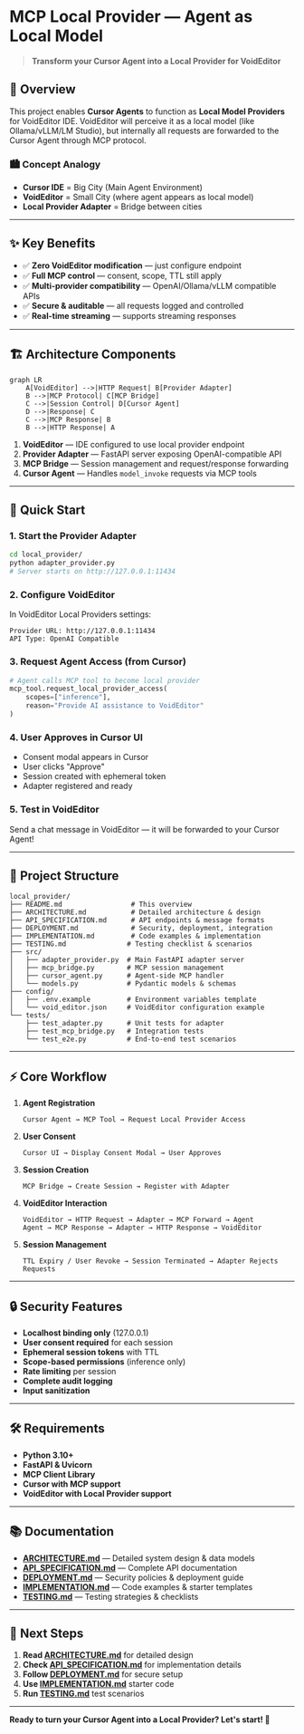 # MCP Local Provider — Agent as Local Model

> **Transform your Cursor Agent into a Local Provider for VoidEditor**

## 🎯 Overview

This project enables **Cursor Agents** to function as **Local Model Providers** for VoidEditor IDE. VoidEditor will perceive it as a local model (like Ollama/vLLM/LM Studio), but internally all requests are forwarded to the Cursor Agent through MCP protocol.

### 🏙️ Concept Analogy

- **Cursor IDE** = Big City (Main Agent Environment)
- **VoidEditor** = Small City (where agent appears as local model)
- **Local Provider Adapter** = Bridge between cities

---

## ✨ Key Benefits

- ✅ **Zero VoidEditor modification** — just configure endpoint
- ✅ **Full MCP control** — consent, scope, TTL still apply
- ✅ **Multi-provider compatibility** — OpenAI/Ollama/vLLM compatible APIs
- ✅ **Secure & auditable** — all requests logged and controlled
- ✅ **Real-time streaming** — supports streaming responses

---

## 🏗️ Architecture Components

```mermaid
graph LR
    A[VoidEditor] -->|HTTP Request| B[Provider Adapter]
    B -->|MCP Protocol| C[MCP Bridge]
    C -->|Session Control| D[Cursor Agent]
    D -->|Response| C
    C -->|MCP Response| B
    B -->|HTTP Response| A
```

1. **VoidEditor** — IDE configured to use local provider endpoint
2. **Provider Adapter** — FastAPI server exposing OpenAI-compatible API
3. **MCP Bridge** — Session management and request/response forwarding
4. **Cursor Agent** — Handles `model_invoke` requests via MCP tools

---

## 🚀 Quick Start

### 1. Start the Provider Adapter

```bash
cd local_provider/
python adapter_provider.py
# Server starts on http://127.0.0.1:11434
```

### 2. Configure VoidEditor

In VoidEditor Local Providers settings:

```
Provider URL: http://127.0.0.1:11434
API Type: OpenAI Compatible
```

### 3. Request Agent Access (from Cursor)

```python
# Agent calls MCP tool to become local provider
mcp_tool.request_local_provider_access(
    scopes=["inference"],
    reason="Provide AI assistance to VoidEditor"
)
```

### 4. User Approves in Cursor UI

- Consent modal appears in Cursor
- User clicks "Approve"
- Session created with ephemeral token
- Adapter registered and ready

### 5. Test in VoidEditor

Send a chat message in VoidEditor — it will be forwarded to your Cursor Agent!

---

## 📁 Project Structure

```
local_provider/
├── README.md                 # This overview
├── ARCHITECTURE.md           # Detailed architecture & design
├── API_SPECIFICATION.md      # API endpoints & message formats
├── DEPLOYMENT.md             # Security, deployment, integration
├── IMPLEMENTATION.md         # Code examples & implementation
├── TESTING.md               # Testing checklist & scenarios
├── src/
│   ├── adapter_provider.py  # Main FastAPI adapter server
│   ├── mcp_bridge.py        # MCP session management
│   ├── cursor_agent.py      # Agent-side MCP handler
│   └── models.py            # Pydantic models & schemas
├── config/
│   ├── .env.example         # Environment variables template
│   └── void_editor.json     # VoidEditor configuration example
└── tests/
    ├── test_adapter.py      # Unit tests for adapter
    ├── test_mcp_bridge.py   # Integration tests
    └── test_e2e.py          # End-to-end test scenarios
```

---

## ⚡ Core Workflow

1. **Agent Registration**

   ```
   Cursor Agent → MCP Tool → Request Local Provider Access
   ```

2. **User Consent**

   ```
   Cursor UI → Display Consent Modal → User Approves
   ```

3. **Session Creation**

   ```
   MCP Bridge → Create Session → Register with Adapter
   ```

4. **VoidEditor Interaction**

   ```
   VoidEditor → HTTP Request → Adapter → MCP Forward → Agent
   Agent → MCP Response → Adapter → HTTP Response → VoidEditor
   ```

5. **Session Management**
   ```
   TTL Expiry / User Revoke → Session Terminated → Adapter Rejects Requests
   ```

---

## 🔒 Security Features

- **Localhost binding only** (127.0.0.1)
- **User consent required** for each session
- **Ephemeral session tokens** with TTL
- **Scope-based permissions** (inference only)
- **Rate limiting** per session
- **Complete audit logging**
- **Input sanitization**

---

## 🛠️ Requirements

- **Python 3.10+**
- **FastAPI & Uvicorn**
- **MCP Client Library**
- **Cursor with MCP support**
- **VoidEditor with Local Provider support**

---

## 📚 Documentation

- **[ARCHITECTURE.md](ARCHITECTURE.md)** — Detailed system design & data models
- **[API_SPECIFICATION.md](API_SPECIFICATION.md)** — Complete API documentation
- **[DEPLOYMENT.md](DEPLOYMENT.md)** — Security policies & deployment guide
- **[IMPLEMENTATION.md](IMPLEMENTATION.md)** — Code examples & starter templates
- **[TESTING.md](TESTING.md)** — Testing strategies & checklists

---

## 🎯 Next Steps

1. **Read [ARCHITECTURE.md](ARCHITECTURE.md)** for detailed design
2. **Check [API_SPECIFICATION.md](API_SPECIFICATION.md)** for implementation details
3. **Follow [DEPLOYMENT.md](DEPLOYMENT.md)** for secure setup
4. **Use [IMPLEMENTATION.md](IMPLEMENTATION.md)** starter code
5. **Run [TESTING.md](TESTING.md)** test scenarios

---

**Ready to turn your Cursor Agent into a Local Provider? Let's start! 🚀**
